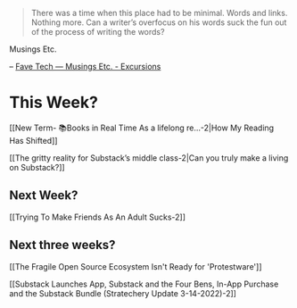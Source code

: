 > There was a time when this place had to be minimal. Words and links. Nothing more. Can a writer’s overfocus on his words suck the fun out of the process of writing the words?

Musings Etc.

– [Fave Tech — Musings Etc. - Excursions](https://www.amitgawande.com/)

# This Week?

[[New Term- 📚Books in Real Time  As a lifelong re...-2|How My Reading Has Shifted]]

[[The gritty reality for Substack’s middle class-2|Can you truly make a living on Substack?]]


## Next Week?

[[Trying To Make Friends As An Adult Sucks-2]]

## Next three weeks?

[[The Fragile Open Source Ecosystem Isn't Ready for 'Protestware']]

[[Substack Launches App, Substack and the Four Bens, In-App Purchase and the Substack Bundle (Stratechery Update 3-14-2022)-2]]
